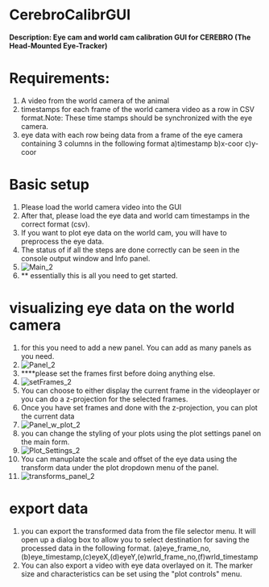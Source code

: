 # CerebroCalibrGUI
<b>Description: Eye cam and world cam calibration GUI for CEREBRO (The Head-Mounted Eye-Tracker)</b>
# Requirements:
1. A video from the world camera of the animal
2. timestamps for each frame of the world camera video as a row in CSV format.Note: These time stamps should be synchronized with the eye camera.
3. eye data with each row being data from a frame of the eye camera containing 3 columns in the following format a)timestamp b)x-coor c)y-coor
# Basic setup
1. Please load the world camera video into the GUI
2. After that, please load the eye data and world cam timestamps in the correct format (csv).
3. If you want to plot eye data on the world cam, you will have to preprocess the eye data.
4. The status of if all the steps are done correctly can be seen in the console output window and Info panel. 
5. ![Main_2](https://user-images.githubusercontent.com/63812178/220444851-9a191f99-255c-41f7-95a7-6bf73dbac733.PNG)
6. ** essentially this is all you need to get started. 

# visualizing eye data on the world camera
1. for this you need to add a new panel. You can add as many panels as you need.
2. ![Panel_2](https://user-images.githubusercontent.com/63812178/220445029-68bb6139-6566-4797-857a-7b29235e444a.PNG)
3. ****please set the frames first before doing anything else.
4. ![setFrames_2](https://user-images.githubusercontent.com/63812178/220444948-cadd7023-55a7-47b5-83cc-25dd49f6312f.PNG)
5. You can choose to either display the current frame in the videoplayer or you can do a z-projection for the selected frames.
6. Once you have set frames and done with the z-projection, you can plot the current data
7. ![Panel_w_plot_2](https://user-images.githubusercontent.com/63812178/220445158-4cf2c54a-32f6-497c-a6da-6a2665395245.PNG)
8. you can change the styling of your plots using the plot settings panel on the main form.
9. ![Plot_Settings_2](https://user-images.githubusercontent.com/63812178/220445207-c91782df-eb33-4b42-9e7b-4decf42e0d7b.PNG)
10. You can manuplate the scale and offset of the eye data using the transform data under the plot dropdown menu of the panel. 
11. ![transforms_panel_2](https://user-images.githubusercontent.com/63812178/220445253-dd487230-bfb3-40bc-a849-e43c4937e165.PNG)
# export data
1. you can export the transformed data from the file selector menu. It will open up a dialog box to allow you to select destination for saving the processed data in the following format. (a)eye_frame_no,(b)eye_timestamp,(c)eyeX,(d)eyeY,(e)wrld_frame_no,(f)wrld_timestamp
2. You can also export a video with eye data overlayed on it. The marker size and characteristics can be set using the "plot controls" menu.
